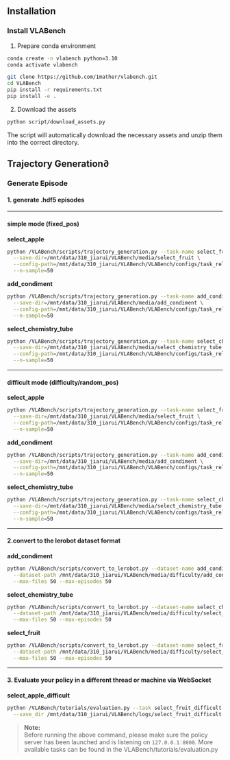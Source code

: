 ## Installation

### Install VLABench
1. Prepare conda environment
```sh
conda create -n vlabench python=3.10
conda activate vlabench

git clone https://github.com/1mather/vlabench.git
cd VLABench
pip install -r requirements.txt
pip install -e .
```
2. Download the assets
```sh
python script/download_assets.py
```
The script will automatically download the necessary assets and unzip them into the correct directory.




## Trajectory Generation∂

### Generate Episode

#### 1. generate   .hdf5 episodes

---

#### simple mode (fixed_pos)

**select_apple**
```bash
python /VLABench/scripts/trajectory_generation.py --task-name select_fruit --start-id 0 \
  --save-dir=/mnt/data/310_jiarui/VLABench/media/select_fruit \
  --config-path=/mnt/data/310_jiarui/VLABench/VLABench/configs/task_related/task_specific_config/select_apple/task_config_1_pos_200_table_0.json \
  --n-sample=50
```

**add_condiment**
```bash
python /VLABench/scripts/trajectory_generation.py --task-name add_condiment --start-id 0 \
  --save-dir=/mnt/data/310_jiarui/VLABench/media/add_condiment \
  --config-path=/mnt/data/310_jiarui/VLABench/VLABench/configs/task_related/task_specific_config/add_condiment/task_config_1_pos_200.json \
  --n-sample=50
```

**select_chemistry_tube**
```bash
python /VLABench/scripts/trajectory_generation.py --task-name select_chemistry_tube --start-id 0 \
  --save-dir=/mnt/data/310_jiarui/VLABench/media/select_chemistry_tube \
  --config-path=/mnt/data/310_jiarui/VLABench/VLABench/configs/task_related/task_specific_config/select_chemistry_tube/task_config_1_pos_200.json \
  --n-sample=50
```

---

#### difficult mode (difficulty/random_pos)

**select_apple**
```bash
python /VLABench/scripts/trajectory_generation.py --task-name select_fruit --start-id 0 \
  --save-dir=/mnt/data/310_jiarui/VLABench/media/select_fruit \
  --config-path=/mnt/data/310_jiarui/VLABench/VLABench/configs/task_related/task_specific_config/select_apple_difficult/task_config_1_pos_200_table_0.json \
  --n-sample=50
```

**add_condiment**
```bash
python /VLABench/scripts/trajectory_generation.py --task-name add_condiment --start-id 0 \
  --save-dir=/mnt/data/310_jiarui/VLABench/media/add_condiment \
  --config-path=/mnt/data/310_jiarui/VLABench/VLABench/configs/task_related/task_specific_config/add_condiment_difficult/task_config_1_pos_200.json \
  --n-sample=50
```

**select_chemistry_tube**
```bash
python /VLABench/scripts/trajectory_generation.py --task-name select_chemistry_tube --start-id 0 \
  --save-dir=/mnt/data/310_jiarui/VLABench/media/select_chemistry_tube \
  --config-path=/mnt/data/310_jiarui/VLABench/VLABench/configs/task_related/task_specific_config/select_chemistry_tube_difficult/task_config_1_pos_200.json \
  --n-sample=50

```
---
#### 2.convert to the lerobot dataset format
**add_condiment**
```bash
python /VLABench/scripts/convert_to_lerobot.py --dataset-name add_condiment_1_50_diff \
  --dataset-path /mnt/data/310_jiarui/VLABench/media/difficulty/add_condiment \
  --max-files 50 --max-episodes 50
```

**select_chemistry_tube**
```bash
python /VLABench/scripts/convert_to_lerobot.py --dataset-name select_chemistry_tube_1_50_diff \
  --dataset-path /mnt/data/310_jiarui/VLABench/media/difficulty/select_chemistry_tube \
  --max-files 50 --max-episodes 50
```

**select_fruit**
```bash
python /VLABench/scripts/convert_to_lerobot.py --dataset-name select_fruit_1_50_diff \
  --dataset-path /mnt/data/310_jiarui/VLABench/media/difficulty/select_fruit\
  --max-files 50 --max-episodes 50
```

---

#### 3. Evaluate your policy in a different thread or machine via WebSocket

**select_apple_difficult**
```bash
python /VLABench/tutorials/evaluation.py --task select_fruit_difficult --n_episodes 50 --max_substeps 10 \
  --save_dir /mnt/data/310_jiarui/VLABench/logs/select_fruit_difficult
```

> **Note:**  
> Before running the above command, please make sure the policy server has been launched and is listening on `127.0.0.1:8000`.
> More available tasks can be found in the VLABench/tutorials/evaluation.py